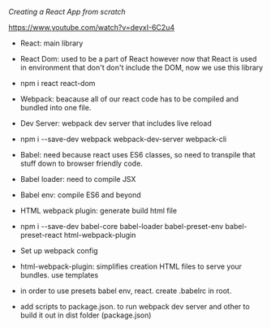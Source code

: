 *Creating a React App from scratch*

https://www.youtube.com/watch?v=deyxI-6C2u4

- React: main library
- React Dom: used to be a part of React however now that React is used in environment that don't don't include the DOM, now we use this library
- npm i react react-dom

- Webpack: beacause all of our react code has to be compiled and bundled into one file. 
- Dev Server: webpack dev server that includes live reload
- npm i --save-dev webpack webpack-dev-server webpack-cli

- Babel: need because react uses ES6 classes, so need to transpile that stuff down to browser friendly code. 
- Babel loader: need to compile JSX
- Babel env: compile ES6 and beyond
- HTML webpack plugin: generate build html file
- npm i --save-dev babel-core babel-loader babel-preset-env babel-preset-react html-webpack-plugin

- Set up webpack config

- html-webpack-plugin: simplifies creation HTML files to serve your bundles. use templates

- in order to use presets babel env, react. create .babelrc in root. 

- add scripts to package.json. to run webpack dev server and other to build it out in dist folder (package.json)